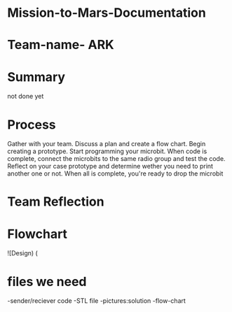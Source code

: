 # Mission-to-Mars-Documentation
# Team-name- ARK


# Summary
not done yet


# Process
Gather with your team. Discuss a plan and create a flow chart. Begin creating a prototype. Start programming your microbit. When code is complete, connect the microbits to the same radio group and test the code. Reflect on your case prototype and determine wether you need to print another one or not. When all is complete, you're ready to drop the microbit



# Team Reflection



# Flowchart
![Design) (
# files we need
-sender/reciever code
-STL file
-pictures:solution
-flow-chart

